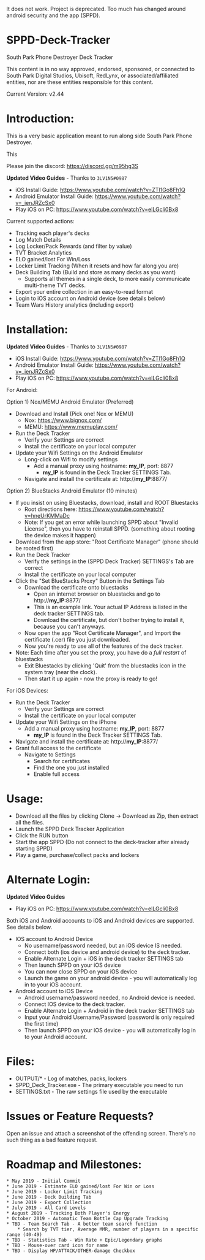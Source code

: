 It does not work. Project is deprecated. Too much has changed around android security and the app (SPPD). 

# SPPD-Deck-Tracker
South Park Phone Destroyer Deck Tracker

This content is in no way approved, endorsed, sponsored, or connected to South Park Digital Studios, Ubisoft, RedLynx, or associated/affiliated entities, nor are these entities responsible for this content.

Current Version: v2.44

Introduction:
============

This is a very basic application meant to run along side South Park Phone Destroyer.

This 

Please join the discord: https://discord.gg/m95hg3S

**Updated Video Guides** - Thanks to `3LV1N5#0987`
   * iOS Install Guide: https://www.youtube.com/watch?v=ZTl1Go8Fh1Q
   * Android Emulator Install Guide: https://www.youtube.com/watch?v=_ienJRZcSx0
   * Play iOS on PC: https://www.youtube.com/watch?v=elLGcli0Bx8

Current supported actions:
  * Tracking each player's decks
  * Log Match Details
  * Log Locker/Pack Rewards (and filter by value)
  * TVT Bracket Analytics
  * ELO gained/lost For Win/Loss
  * Locker Limit Tracking (When it resets and how far along you are)
  * Deck Building Tab (Build and store as many decks as you want)
    * Supports all themes in a single deck, to more easily communicate multi-theme TVT decks.
  * Export your entire collection in an easy-to-read format
  * Login to iOS account on Android device (see details below)
  * Team Wars History analytics (including export)


Installation:
==============
**Updated Video Guides** - Thanks to `3LV1N5#0987`
   * iOS Install Guide: https://www.youtube.com/watch?v=ZTl1Go8Fh1Q
   * Android Emulator Install Guide: https://www.youtube.com/watch?v=_ienJRZcSx0
   * Play iOS on PC: https://www.youtube.com/watch?v=elLGcli0Bx8

For Android:

Option 1) Nox/MEMU Android Emulator (Preferred)
  * Download and Install (Pick one! Nox or MEMU)
    * Nox: https://www.bignox.com/
	* MEMU: https://www.memuplay.com/
  * Run the Deck Tracker
    * Verify your Settings are correct
	* Install the certificate on your local computer
  * Update your Wifi Settings on the Android Emulator
    * Long-click on Wifi to modify settings
	   * Add a manual proxy using hostname: __my_IP__, port: 8877
	      * __my_IP__ is found in the Deck Tracker SETTINGS Tab.
    * Navigate and install the certificate at: http://__my_IP__:8877/

Option 2) BlueStacks Android Emulator (10 minutes)
  * If you insist on using Bluestacks, download, install and ROOT Bluestacks
    * Root directions here: https://www.youtube.com/watch?v=hneUrKMMaDc
    * Note: If you get an error while launching SPPD about "Invalid License", then you have to reinstall SPPD. (something about rooting the device makes it happen)
  * Download from the app store: "Root Certificate Manager" (phone should be rooted first)
  * Run the Deck Tracker
    * Verify the settings in the (SPPD Deck Tracker) SETTINGS's Tab are correct
	* Install the certificate on your local computer
  * Click the "Set BlueStacks Proxy" Button in the Settings Tab
    * Download the certificate onto bluestacks
	  * Open an internet browser on bluestacks and go to http://__my_IP__:8877/
	  * This is an example link. Your actual IP Address is listed in the deck tracker SETTINGS tab.
	  * Download the certificate, but don't bother trying to install it, because you can't anyways.
	* Now open the app "Root Certificate Manager", and Import the certificate (.cer) file you just downloaded.
	* Now you're ready to use all of the features of the deck tracker.
  * Note: Each time after you set the proxy, you have do a *full restart* of bluestacks
    * Exit Bluestacks by clicking 'Quit' from the bluestacks icon in the system tray (near the clock).
	* Then start it up again - now the proxy is ready to go!

For iOS Devices:
  * Run the Deck Tracker
    * Verify your Settings are correct
	* Install the certificate on your local computer
  * Update your Wifi Settings on the iPhone
	 * Add a manual proxy using hostname: __my_IP__, port: 8877
	    * __my_IP__ is found in the Deck Tracker SETTINGS Tab.
  * Navigate and install the certificate at: http://__my_IP__:8877/
  * Grant full access to the certificate
	  * Navigate to Settings
		* Search for certificates
		* Find the one you just installed
		* Enable full access

Usage:
================================
  * Download all the files by clicking Clone -> Download as Zip, then extract all the files.
  * Launch the SPPD Deck Tracker Application
  * Click the RUN button
  * Start the app SPPD (Do not connect to the deck-tracker after already starting SPPD)
  * Play a game, purchase/collect packs and lockers
  
Alternate Login:
================================


**Updated Video Guides**
   * Play iOS on PC: https://www.youtube.com/watch?v=elLGcli0Bx8

Both iOS and Android accounts to iOS and Android devices are supported. See details below.
  * IOS account to Android Device
    * No username/password needed, but an iOS device IS needed.
    * Connect both (ios device and android device) to the deck tracker.
    * Enable Alternate Login + iOS in the deck tracker SETTINGS tab
    * Then launch SPPD on your iOS device
    * You can now close SPPD on your iOS device
    * Launch the game on your android device - you will automatically log in to your iOS account.
  * Android account to iOS Device
    * Android username/password needed, no Android device is needed.
    * Connect IOS device to the deck tracker.
    * Enable Alternate Login + Android in the deck tracker SETTINGS tab
    * Input your Android Username/Password (password is only required the first time)
    * Then launch SPPD on your iOS device - you will automatically log in to your Android account.

Files:
============================================
  * OUTPUT/* 	- Log of matches, packs, lockers
  * SPPD_Deck_Tracker.exe 	- The primary executable you need to run
  * SETTINGS.txt	- The raw settings file used by the executable


Issues or Feature Requests?
============================================
Open an issue and attach a screenshot of the offending screen.
There's no such thing as a bad feature request.


Roadmap and Milestones:
============================================
	* May 2019 - Initial Commit
	* June 2019 - Estimate ELO gained/lost For Win or Loss
	* June 2019 - Locker Limit Tracking
	* June 2019 - Deck Building Tab
	* June 2019 - Export Collection
	* July 2019 - All Card Levels
	* August 2019 - Tracking Both Player's Energy
	* October 2019 - Automatic Team Bottle Cap Upgrade Tracking
	* TBD - Team Search Tab - A better team search function
		* Search by TVT tier, Average MMR, number of players in a specific range (40-49)
	* TBD - Statistics Tab - Win Rate + Epic/Legendary graphs
	* TBD - Mouse-over card icon for name
	* TBD - Display HP/ATTACK/OTHER-damage Checkbox
